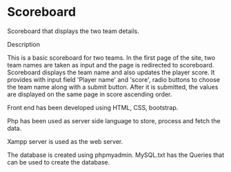 # Scoreboard
Scoreboard that displays the two team details.

Description

This is a basic scoreboard for two teams. In the first page of the site, two team names are taken as input and the page is redirected to scoreboard.
Scoreboard displays the team name and also updates the player score. It provides with input field 'Player name' and 'score', radio buttons to choose the team name along with a submit button. After it is submitted, the values are displayed on the same page in score ascending order.



Front end has been developed using HTML, CSS, bootstrap.

Php has been used as server side language to store, process and fetch the data.

Xampp server is used as the web server.

The database is created using phpmyadmin. MySQL.txt has the Queries that can be used to create the database.








